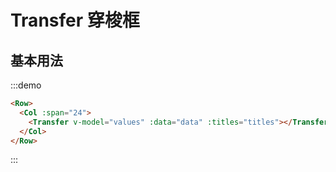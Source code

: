 # Transfer 穿梭框

## 基本用法

:::demo 

```html
<Row>
  <Col :span="24">
    <Transfer v-model="values" :data="data" :titles="titles"></Transfer>
  </Col>
</Row>
```
:::

<script>
  import Row from '@/components/row';
  import Col from '@/components/col';
  import Transfer from '@/components/transfer';

  export default {
    components: {
      Row,
      Col,
      Transfer,
    },
    data() {
      return {
      	titles: ['left-panel', 'right-panel'],
      	values: [3, 5],
      	data: [{
      		key: 1,
      		label: 'my-options-1'
      	}, {
      		key: 2,
      		label: 'my-options-2'
      	}, {
      		key: 3,
      		label: 'my-options-3',
      		disabled: true
      	}, {
      		key: 4,
      		label: 'my-options-4',
      		disabled: true
      	}, {
      		key: 5,
      		label: 'my-options-5'
      	}]
      };
    },
    methods: {
    },
  };
</script>